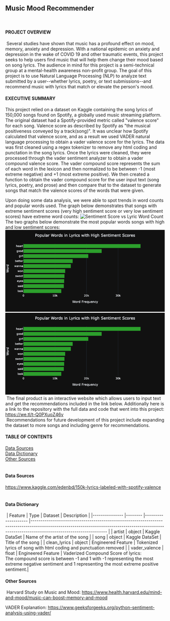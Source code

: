 ## Music Mood Recommender
​
#### PROJECT OVERVIEW
​
Several studies have shown that music has a profound effect on mood, memory, anxiety and depression.  With a national epidemic on anxiety and depression in the wake of COVID 19 and other traumatic events, this project seeks to help users find music that will help them change their mood based on song lyrics. The audience in mind for this project is a semi-technical group at a mental-health awareness non-profit group. The goal of this project is to use Natural Language Processing (NLP) to analyze text submitted by a user--whether lyrics, poetry, or text submissions--and recommend music with lyrics that match or elevate the person's mood. 
​
#### EXECUTIVE SUMMARY
This project relied on a dataset on Kaggle containing the song lyrics of 150,000 songs found on Spotify, a globally used music streaming platform. The original dataset had a Spotify-provided metric called "valence score" for each song. Valence score as described by Spotify as "the musical positiveness conveyed by a track(song)". It was unclear how Spotify calculated that valence score, and as a result we used VADER natural language processing to obtain a vader valence score for the lyrics. The data was first cleaned using a regex tokenizer to remove any html coding and punctation in the song lyrics. Once the lyrics were cleaned, they were processed through the vader sentiment analyzer to obtain a vader compound valence score.  The vader compound score represents the sum of each word in the lexicon and then normalized to be between -1 (most extreme negative) and +1 (most extreme positive). We then created a function to obtain the vader compound score for the user input text (song lyrics, poetry, and prose) and then compare that to the dataset to generate songs that match the valence scores of the words that were given.  

Upon doing some data analysis, we were able to spot trends in word counts and popular words used. The graph below demonstrates that songs with extreme sentiment scores (very high sentiment score or very low sentiment scores) have extreme word counts:
![Sentiment Score vs Lyric Word Count](images/sentiment-image.png)
The two graphs below demonstrate the most popular words songs with high and low sentiment scores:
![Sentiment Score vs Lyric Word Count](images/pop-words-in-lyrics-high-sentiment.png)
![Sentiment Score vs Lyric Word Count](images/pop-words-in-lyrics-high-sentiment.png)
​
The final product is an interactive website which allows users to input text and get the recommendations included in the link below. Additionally here is a link to the repository with the full data and code that went into this project: <a href>https://we.tl/t-Q0PXuoZ46v</a> <br>
​
Recommendations for future development of this project include expanding the dataset to more songs and including genre for recommendations.
​
​
#### TABLE OF CONTENTS
[Data Sources](#data-sources)<br>
[Data Dictionary](#data-dictionary)<br>
[Other Sources](#sources)<br>
​
#### Data Sources
<a href>https://www.kaggle.com/edenbd/150k-lyrics-labeled-with-spotify-valence</a> <br>
​
#### Data Dictionary
​
| Feature       	| Type   	| Dataset            	| Description                                                                                                                                                                                     	|
|---------------	|--------	|--------------------	|-------------------------------------------------------------------------------------------------------------------------------------------------------------------------------------------------	|
| artist        	| object 	| Kaggle DataSet     	| Name of the artist of the song                                                                                                                                                                  	|
| song          	| object 	| Kaggle DataSet     	| Title of the song                                                                                                                                                                               	|
| clean_lyrics  	| object 	| Engineered Feature 	| Tokenized lyrics of song with html coding and punctuation removed                                                                                                                               	|
| vader_valence 	| float  	| Engineered Feature 	| Vaderized Compound Score of lyrics:<br>The compound score is between -1 and 1 with -1 representing the most extreme negative sentiment and 1 representing the most extreme positive sentiment.|
​
#### Other Sources
​
Harvard Study on Music and Mood: <a href>https://www.health.harvard.edu/mind-and-mood/music-can-boost-memory-and-mood</a><br> 

VADER Explanation: <a href>https://www.geeksforgeeks.org/python-sentiment-analysis-using-vader/</a><br>
